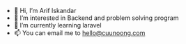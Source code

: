 - 👋 Hi, I’m Arif Iskandar
- 👀 I’m interested in Backend and problem solving program
- 🌱 I’m currently learning laravel 
- 📫 You can email me to hello@cuunoong.com

<!---
cuunoong/cuunoong is a ✨ special ✨ repository because its `README.md` (this file) appears on your GitHub profile.
You can click the Preview link to take a look at your changes.
--->
